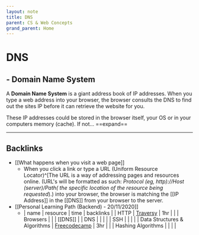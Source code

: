 ```yaml
---
layout: note
title: DNS
parent: CS & Web Concepts
grand_parent: Home
---
```


# DNS

## - Domain Name System

A **Domain Name System** is a giant address book of IP addresses. When you type a web address into your browser, the browser consults the DNS to find out the sites IP before it can retrieve the website for you.

These IP addresses could be stored in the browser itself, your OS or in your computers memory (cache). If not... ==expand==

---

## Backlinks
* [[What happens when you visit a web page]]
	* When you click a link or type a URL (Uniform Resource Locator)^\[The URL is a way of addressing pages and resources online. (URL's will be formatted as such: *Protocol (eg, http)://Host (server)/Path( the specific location of the resource being requested*).) into your browser, the browser is matching the [[IP Address]] in the [[DNS]] from your browser to the server.
* [[Personal Learning Path (Backend) - 20/11/2020]]
	* | name                         | resource                                                                                                    | time | backlinks |
| HTTP                         | [Traversy](https://www.youtube.com/watch?v=iYM2zFP3Zn0)                                                     | 1hr  |           |
| Browsers                     |                                                                                                             |      | [[DNS]]   |
| DNS                          |                                                                                                             |      |           |
| SSH                          |                                                                                                             |      |           |
| Data Structures & Algorithms | [Freecodecamp](https://www.freecodecamp.org/news/learn-all-about-data-structures-used-in-computer-science/) | 3hr  |           |
| Hashing Algorithms           |                                                                                                             |      |           |

